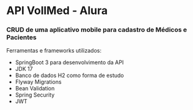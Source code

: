 # API VollMed - Alura
### CRUD de uma aplicativo mobile para cadastro de Médicos e Pacientes

Ferramentas e frameworks utilizados: 
- SpringBoot 3 para desenvolvimento da API
- JDK 17
- Banco de dados H2 como forma de estudo
- Flyway Migrations
- Bean Validation
- Spring Security
- JWT
